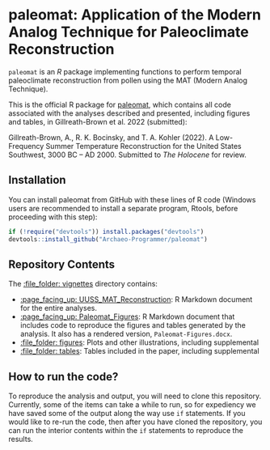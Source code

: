 # paleomat: Application of the Modern Analog Technique for Paleoclimate Reconstruction

`paleomat` is an *R* package implementing functions to perform
temporal paleoclimate reconstruction from pollen using the
MAT (Modern Analog Technique).

This is the official R package for [paleomat](https://github.com/Archaeo-Programmer/paleomat), 
which contains all code associated with the analyses described and presented, including figures and tables, in Gillreath-Brown et al. 2022 (submitted): 

Gillreath-Brown, A., R. K. Bocinsky, and T. A. Kohler (2022). A Low-Frequency Summer Temperature Reconstruction for the United 
    States Southwest, 3000 BC – AD 2000. Submitted to *The Holocene* for review.

## Installation

You can install paleomat from GitHub with these lines of R code (Windows users are recommended to install a separate program, Rtools, before proceeding with this step):

``` r
if (!require("devtools")) install.packages("devtools")
devtools::install_github("Archaeo-Programmer/paleomat")
```

## Repository Contents

The [:file\_folder: vignettes](vignettes) directory contains:

  - [:page\_facing\_up: UUSS_MAT_Reconstruction](vignettes/UUSS_MAT_Reconstruction.Rmd): R
    Markdown document for the entire analyses.
  - [:page\_facing\_up: Paleomat_Figures](vignettes/Paleomat_Figures.Rmd): R
    Markdown document that includes code to reproduce the figures and tables 
    generated by the analysis. It also has a rendered version, `Paleomat-Figures.docx`.
  - [:file\_folder: figures](vignettes/figures): Plots and other
    illustrations, including supplemental
  - [:file\_folder: tables](vignettes/tables): Tables included in 
    the paper, including supplemental
    
## How to run the code?
To reproduce the analysis and output, you will need to clone this repository. Currently, some of the items can take a while to run, so for expediency we have saved some of the output along the way use `if` statements. If you would like to re-run the code, then after you have cloned the repository, you can run the interior contents within the `if` statements to reproduce the results. 
